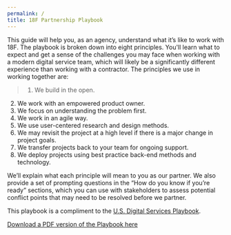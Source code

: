 ```yaml
---
permalink: /
title: 18F Partnership Playbook
---
```

This guide will help you, as an agency, understand what it’s like to work with 18F. The playbook is broken down into eight principles. You'll learn what to expect and get a sense of the challenges you may face when working with a modern digital service team, which will likely be a significantly different experience than working with a contractor. The principles we use in working together are:

>1. We build in the open.
2. We work with an empowered product owner.
3. We focus on understanding the problem first.
4. We work in an agile way.
5. We use user-centered research and design methods.
6. We may revisit the project at a high level if there is a major change in project goals.
7. We transfer projects back to your team for ongoing support.
8. We deploy projects using best practice back-end methods and technology.

We’ll explain what each principle will mean to you as our partner. We also provide a set of prompting questions in the “How do you know if you’re ready” sections, which you can use with stakeholders to assess potential conflict points that may need to be resolved before we partner.

This playbook is a compliment to the [U.S. Digital Services Playbook](https://playbook.cio.gov).


[Download a PDF version of the Playbook here]({{site.baseurl}}/18FPartnershipPlaybook.pdf)